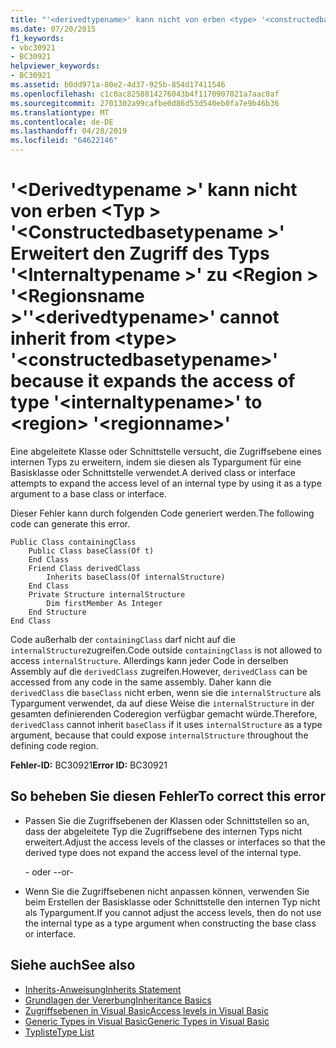 ```yaml
---
title: "'<derivedtypename>' kann nicht von erben <type> '<constructedbasetypename>'da den Zugriff des Typs erweitert'<internaltypename>' zu <region> '<regionname>'"
ms.date: 07/20/2015
f1_keywords:
- vbc30921
- BC30921
helpviewer_keywords:
- BC30921
ms.assetid: b0dd971a-80e2-4d37-925b-854d17411546
ms.openlocfilehash: c1c0ac8258814276043b4f1170907021a7aac0af
ms.sourcegitcommit: 2701302a99cafbe0d86d53d540eb0fa7e9b46b36
ms.translationtype: MT
ms.contentlocale: de-DE
ms.lasthandoff: 04/28/2019
ms.locfileid: "64622146"
---
```

# <a name="derivedtypename-cannot-inherit-from-type-constructedbasetypename-because-it-expands-the-access-of-type-internaltypename-to-region-regionname"></a><span data-ttu-id="341b7-102">'\<Derivedtypename >' kann nicht von erben \<Typ > '\<Constructedbasetypename >' Erweitert den Zugriff des Typs '\<Internaltypename >' zu \<Region > '\<Regionsname >'</span><span class="sxs-lookup"><span data-stu-id="341b7-102">'\<derivedtypename>' cannot inherit from \<type> '\<constructedbasetypename>' because it expands the access of type '\<internaltypename>' to \<region> '\<regionname>'</span></span>
<span data-ttu-id="341b7-103">Eine abgeleitete Klasse oder Schnittstelle versucht, die Zugriffsebene eines internen Typs zu erweitern, indem sie diesen als Typargument für eine Basisklasse oder Schnittstelle verwendet.</span><span class="sxs-lookup"><span data-stu-id="341b7-103">A derived class or interface attempts to expand the access level of an internal type by using it as a type argument to a base class or interface.</span></span>  
  
 <span data-ttu-id="341b7-104">Dieser Fehler kann durch folgenden Code generiert werden.</span><span class="sxs-lookup"><span data-stu-id="341b7-104">The following code can generate this error.</span></span>  
  
```  
Public Class containingClass  
    Public Class baseClass(Of t)  
    End Class  
    Friend Class derivedClass  
        Inherits baseClass(Of internalStructure)  
    End Class  
    Private Structure internalStructure  
        Dim firstMember As Integer  
    End Structure  
End Class  
```  
  
 <span data-ttu-id="341b7-105">Code außerhalb der `containingClass` darf nicht auf die `internalStructure`zugreifen.</span><span class="sxs-lookup"><span data-stu-id="341b7-105">Code outside `containingClass` is not allowed to access `internalStructure`.</span></span> <span data-ttu-id="341b7-106">Allerdings kann jeder Code in derselben Assembly auf die `derivedClass` zugreifen.</span><span class="sxs-lookup"><span data-stu-id="341b7-106">However, `derivedClass` can be accessed from any code in the same assembly.</span></span> <span data-ttu-id="341b7-107">Daher kann die `derivedClass` die `baseClass` nicht erben, wenn sie die `internalStructure` als Typargument verwendet, da auf diese Weise die `internalStructure` in der gesamten definierenden Coderegion verfügbar gemacht würde.</span><span class="sxs-lookup"><span data-stu-id="341b7-107">Therefore, `derivedClass` cannot inherit `baseClass` if it uses `internalStructure` as a type argument, because that could expose `internalStructure` throughout the defining code region.</span></span>  
  
 <span data-ttu-id="341b7-108">**Fehler-ID:** BC30921</span><span class="sxs-lookup"><span data-stu-id="341b7-108">**Error ID:** BC30921</span></span>  
  
## <a name="to-correct-this-error"></a><span data-ttu-id="341b7-109">So beheben Sie diesen Fehler</span><span class="sxs-lookup"><span data-stu-id="341b7-109">To correct this error</span></span>  
  
- <span data-ttu-id="341b7-110">Passen Sie die Zugriffsebenen der Klassen oder Schnittstellen so an, dass der abgeleitete Typ die Zugriffsebene des internen Typs nicht erweitert.</span><span class="sxs-lookup"><span data-stu-id="341b7-110">Adjust the access levels of the classes or interfaces so that the derived type does not expand the access level of the internal type.</span></span>  
  
     <span data-ttu-id="341b7-111">- oder -</span><span class="sxs-lookup"><span data-stu-id="341b7-111">-or-</span></span>  
  
- <span data-ttu-id="341b7-112">Wenn Sie die Zugriffsebenen nicht anpassen können, verwenden Sie beim Erstellen der Basisklasse oder Schnittstelle den internen Typ nicht als Typargument.</span><span class="sxs-lookup"><span data-stu-id="341b7-112">If you cannot adjust the access levels, then do not use the internal type as a type argument when constructing the base class or interface.</span></span>  
  
## <a name="see-also"></a><span data-ttu-id="341b7-113">Siehe auch</span><span class="sxs-lookup"><span data-stu-id="341b7-113">See also</span></span>

- [<span data-ttu-id="341b7-114">Inherits-Anweisung</span><span class="sxs-lookup"><span data-stu-id="341b7-114">Inherits Statement</span></span>](../../visual-basic/language-reference/statements/inherits-statement.md)
- [<span data-ttu-id="341b7-115">Grundlagen der Vererbung</span><span class="sxs-lookup"><span data-stu-id="341b7-115">Inheritance Basics</span></span>](../../visual-basic/programming-guide/language-features/objects-and-classes/inheritance-basics.md)
- [<span data-ttu-id="341b7-116">Zugriffsebenen in Visual Basic</span><span class="sxs-lookup"><span data-stu-id="341b7-116">Access levels in Visual Basic</span></span>](../../visual-basic/programming-guide/language-features/declared-elements/access-levels.md)
- [<span data-ttu-id="341b7-117">Generic Types in Visual Basic</span><span class="sxs-lookup"><span data-stu-id="341b7-117">Generic Types in Visual Basic</span></span>](../../visual-basic/programming-guide/language-features/data-types/generic-types.md)
- [<span data-ttu-id="341b7-118">Typliste</span><span class="sxs-lookup"><span data-stu-id="341b7-118">Type List</span></span>](../../visual-basic/language-reference/statements/type-list.md)
